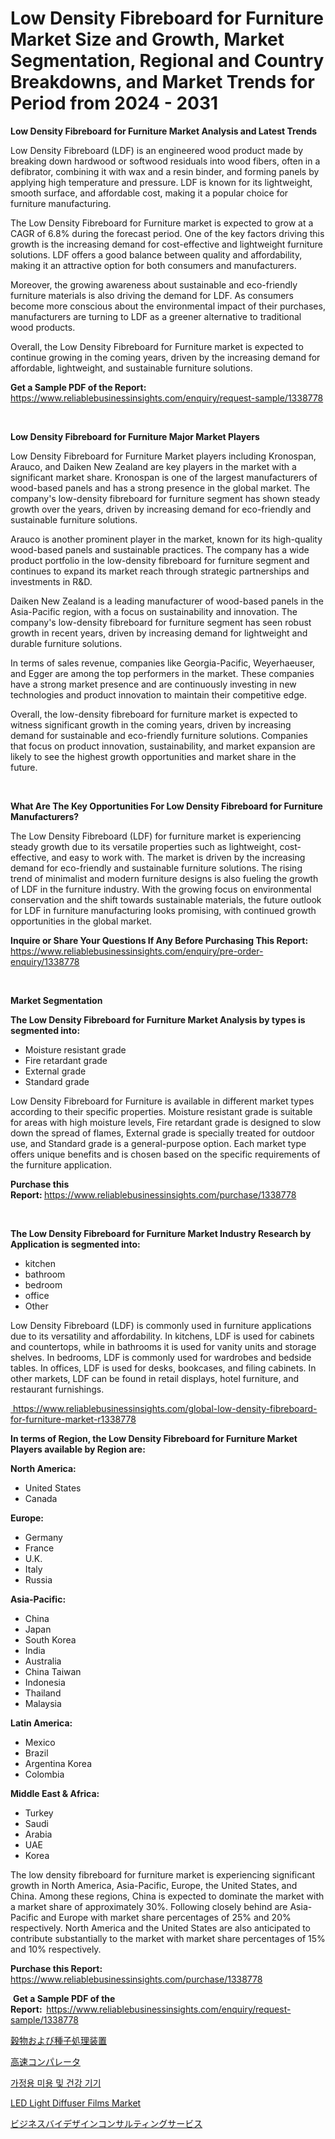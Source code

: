 <p><h1>Low Density Fibreboard for Furniture Market Size and Growth, Market Segmentation, Regional and Country Breakdowns, and Market Trends for Period from 2024 -  2031</h1></p><p><strong>Low Density Fibreboard for Furniture Market Analysis and Latest Trends</strong></p>
<p><p>Low Density Fibreboard (LDF) is an engineered wood product made by breaking down hardwood or softwood residuals into wood fibers, often in a defibrator, combining it with wax and a resin binder, and forming panels by applying high temperature and pressure. LDF is known for its lightweight, smooth surface, and affordable cost, making it a popular choice for furniture manufacturing.</p><p>The Low Density Fibreboard for Furniture market is expected to grow at a CAGR of 6.8% during the forecast period. One of the key factors driving this growth is the increasing demand for cost-effective and lightweight furniture solutions. LDF offers a good balance between quality and affordability, making it an attractive option for both consumers and manufacturers.</p><p>Moreover, the growing awareness about sustainable and eco-friendly furniture materials is also driving the demand for LDF. As consumers become more conscious about the environmental impact of their purchases, manufacturers are turning to LDF as a greener alternative to traditional wood products.</p><p>Overall, the Low Density Fibreboard for Furniture market is expected to continue growing in the coming years, driven by the increasing demand for affordable, lightweight, and sustainable furniture solutions.</p></p>
<p><strong>Get a Sample PDF of the Report:&nbsp;</strong> <a href="https://www.reliablebusinessinsights.com/enquiry/request-sample/1338778">https://www.reliablebusinessinsights.com/enquiry/request-sample/1338778</a></p>
<p>&nbsp;</p>
<p><strong>Low Density Fibreboard for Furniture Major Market Players</strong></p>
<p><p>Low Density Fibreboard for Furniture Market players including Kronospan, Arauco, and Daiken New Zealand are key players in the market with a significant market share. Kronospan is one of the largest manufacturers of wood-based panels and has a strong presence in the global market. The company's low-density fibreboard for furniture segment has shown steady growth over the years, driven by increasing demand for eco-friendly and sustainable furniture solutions.</p><p>Arauco is another prominent player in the market, known for its high-quality wood-based panels and sustainable practices. The company has a wide product portfolio in the low-density fibreboard for furniture segment and continues to expand its market reach through strategic partnerships and investments in R&D.</p><p>Daiken New Zealand is a leading manufacturer of wood-based panels in the Asia-Pacific region, with a focus on sustainability and innovation. The company's low-density fibreboard for furniture segment has seen robust growth in recent years, driven by increasing demand for lightweight and durable furniture solutions.</p><p>In terms of sales revenue, companies like Georgia-Pacific, Weyerhaeuser, and Egger are among the top performers in the market. These companies have a strong market presence and are continuously investing in new technologies and product innovation to maintain their competitive edge.</p><p>Overall, the low-density fibreboard for furniture market is expected to witness significant growth in the coming years, driven by increasing demand for sustainable and eco-friendly furniture solutions. Companies that focus on product innovation, sustainability, and market expansion are likely to see the highest growth opportunities and market share in the future.</p></p>
<p>&nbsp;</p>
<p><strong>What Are The Key Opportunities For Low Density Fibreboard for Furniture Manufacturers?</strong></p>
<p><p>The Low Density Fibreboard (LDF) for furniture market is experiencing steady growth due to its versatile properties such as lightweight, cost-effective, and easy to work with. The market is driven by the increasing demand for eco-friendly and sustainable furniture solutions. The rising trend of minimalist and modern furniture designs is also fueling the growth of LDF in the furniture industry. With the growing focus on environmental conservation and the shift towards sustainable materials, the future outlook for LDF in furniture manufacturing looks promising, with continued growth opportunities in the global market.</p></p>
<p><strong>Inquire or Share Your Questions If Any Before Purchasing This Report:</strong> <a href="https://www.reliablebusinessinsights.com/enquiry/pre-order-enquiry/1338778">https://www.reliablebusinessinsights.com/enquiry/pre-order-enquiry/1338778</a></p>
<p>&nbsp;</p>
<p><strong>Market Segmentation</strong></p>
<p><strong>The Low Density Fibreboard for Furniture Market Analysis by types is segmented into:</strong></p>
<p><ul><li>Moisture resistant grade</li><li>Fire retardant grade</li><li>External grade</li><li>Standard grade</li></ul></p>
<p><p>Low Density Fibreboard for Furniture is available in different market types according to their specific properties. Moisture resistant grade is suitable for areas with high moisture levels, Fire retardant grade is designed to slow down the spread of flames, External grade is specially treated for outdoor use, and Standard grade is a general-purpose option. Each market type offers unique benefits and is chosen based on the specific requirements of the furniture application.</p></p>
<p><strong>Purchase this Report:&nbsp;</strong><a href="https://www.reliablebusinessinsights.com/purchase/1338778">https://www.reliablebusinessinsights.com/purchase/1338778</a></p>
<p>&nbsp;</p>
<p><strong>The Low Density Fibreboard for Furniture Market Industry Research by Application is segmented into:</strong></p>
<p><ul><li>kitchen</li><li>bathroom</li><li>bedroom</li><li>office</li><li>Other</li></ul></p>
<p><p>Low Density Fibreboard (LDF) is commonly used in furniture applications due to its versatility and affordability. In kitchens, LDF is used for cabinets and countertops, while in bathrooms it is used for vanity units and storage shelves. In bedrooms, LDF is commonly used for wardrobes and bedside tables. In offices, LDF is used for desks, bookcases, and filing cabinets. In other markets, LDF can be found in retail displays, hotel furniture, and restaurant furnishings.</p></p>
<p><a href="https://www.reliablebusinessinsights.com/global-low-density-fibreboard-for-furniture-market-r1338778">&nbsp;https://www.reliablebusinessinsights.com/global-low-density-fibreboard-for-furniture-market-r1338778</a></p>
<p><strong>In terms of Region, the Low Density Fibreboard for Furniture Market Players available by Region are:</strong></p>
<p>
    <p> <strong> North America: </strong>
        <ul>
            <li>United States</li>
            <li>Canada</li>
        </ul>
        </p> 
    <p> <strong> Europe: </strong>
        <ul>
            <li>Germany</li>
            <li>France</li>
            <li>U.K.</li>
            <li>Italy</li>
            <li>Russia</li>
        </ul>
        </p> 
    <p> <strong> Asia-Pacific: </strong>
        <ul>
            <li>China</li>
            <li>Japan</li>
            <li>South Korea</li>
            <li>India</li>
            <li>Australia</li>
            <li>China Taiwan</li>
            <li>Indonesia</li>
            <li>Thailand</li>
            <li>Malaysia</li>
        </ul>
        </p> 
    <p> <strong> Latin America: </strong>
        <ul>
            <li>Mexico</li>
            <li>Brazil</li>
            <li>Argentina Korea</li>
            <li>Colombia</li>
        </ul>
        </p> 
    <p> <strong> Middle East & Africa: </strong>
        <ul>
            <li>Turkey</li>
            <li>Saudi</li>
            <li>Arabia</li>
            <li>UAE</li>
            <li>Korea</li>
        </ul>
    </p>
    </p>
<p><p>The low density fibreboard for furniture market is experiencing significant growth in North America, Asia-Pacific, Europe, the United States, and China. Among these regions, China is expected to dominate the market with a market share of approximately 30%. Following closely behind are Asia-Pacific and Europe with market share percentages of 25% and 20% respectively. North America and the United States are also anticipated to contribute substantially to the market with market share percentages of 15% and 10% respectively.</p></p>
<p><strong>Purchase this Report: </strong><a href="https://www.reliablebusinessinsights.com/purchase/1338778">https://www.reliablebusinessinsights.com/purchase/1338778</a></p>
<p>&nbsp;<strong>Get a Sample PDF of the Report:&nbsp;&nbsp;</strong><a href="https://www.reliablebusinessinsights.com/enquiry/request-sample/1338778">https://www.reliablebusinessinsights.com/enquiry/request-sample/1338778</a></p>
<p><strong></strong></p>
<p><p><a href="https://medium.com/@adaming121/%E7%A9%80%E7%89%A9%E3%81%8A%E3%82%88%E3%81%B3%E7%A8%AE%E5%AD%90%E5%87%A6%E7%90%86%E8%A3%85%E7%BD%AE%E3%81%AE%E5%B8%82%E5%A0%B4%E5%88%86%E6%9E%90-%E3%81%9D%E3%81%AEcagr-%E5%B8%82%E5%A0%B4%E3%82%BB%E3%82%B0%E3%83%A1%E3%83%B3%E3%83%86%E3%83%BC%E3%82%B7%E3%83%A7%E3%83%B3%E3%81%8A%E3%82%88%E3%81%B3%E3%82%B0%E3%83%AD%E3%83%BC%E3%83%90%E3%83%AB%E7%94%A3%E6%A5%AD%E3%81%AE%E6%A6%82%E8%A6%81-c485ed09be05">穀物および種子処理装置</a></p><p><a href="https://github.com/FredaJerde/Market-Research-Report-List-1/blob/main/7088371124211.md">高速コンパレータ</a></p><p><a href="https://medium.com/@toreygrimes2022/%EA%B0%80%EC%A0%95%EC%9A%A9-%EB%AF%B8%EC%9A%A9-%EB%B0%8F-%EA%B1%B4%EA%B0%95-%EA%B0%80%EC%A0%84%EC%A0%9C%ED%92%88-%EC%8B%9C%EC%9E%A5-%EA%B2%BD%EC%9F%81-%EB%B6%84%EC%84%9D-%EC%8B%9C%EC%9E%A5-%EB%8F%99%ED%96%A5-%EB%B0%8F-2031%EB%85%84%EA%B9%8C%EC%A7%80%EC%9D%98-%EC%98%88%EC%B8%A1-dcfb97d052e2">가정용 미용 및 건강 기기</a></p><p><a href="https://github.com/MaraKoelpin2023/Market-Research-Report-List-1/blob/main/led-light-diffuser-films-market.md">LED Light Diffuser Films Market</a></p><p><a href="https://medium.com/@charityrice70/%E3%83%93%E3%82%B8%E3%83%8D%E3%82%B9%E3%83%90%E3%82%A4%E3%83%87%E3%82%B6%E3%82%A4%E3%83%B3%E3%82%B3%E3%83%B3%E3%82%B5%E3%83%AB%E3%83%86%E3%82%A3%E3%83%B3%E3%82%B0%E3%82%B5%E3%83%BC%E3%83%93%E3%82%B9%E5%B8%82%E5%A0%B4-%E5%B8%82%E5%A0%B4%E3%82%B7%E3%82%A7%E3%82%A2-%E5%B8%82%E5%A0%B4%E5%8B%95%E5%90%91-%E5%B0%86%E6%9D%A5%E3%81%AE%E6%88%90%E9%95%B7%E3%82%92%E6%8E%A2%E3%82%8B-f272662a28b1">ビジネスバイデザインコンサルティングサービス</a></p></p>